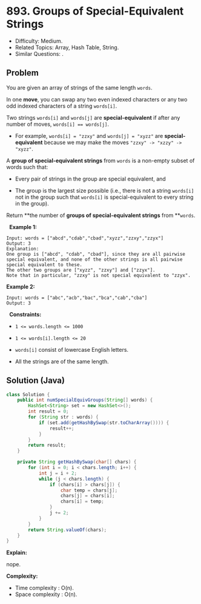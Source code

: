 # 893. Groups of Special-Equivalent Strings

- Difficulty: Medium.
- Related Topics: Array, Hash Table, String.
- Similar Questions: .

## Problem

You are given an array of strings of the same length ```words```.

In one **move**, you can swap any two even indexed characters or any two odd indexed characters of a string ```words[i]```.

Two strings ```words[i]``` and ```words[j]``` are **special-equivalent** if after any number of moves, ```words[i] == words[j]```.


	
- For example, ```words[i] = "zzxy"``` and ```words[j] = "xyzz"``` are **special-equivalent** because we may make the moves ```"zzxy" -> "xzzy" -> "xyzz"```.


A **group of special-equivalent strings** from ```words``` is a non-empty subset of words such that:


	
- Every pair of strings in the group are special equivalent, and
	
- The group is the largest size possible (i.e., there is not a string ```words[i]``` not in the group such that ```words[i]``` is special-equivalent to every string in the group).


Return **the number of **groups of special-equivalent strings** from **```words```.

 
**Example 1:**

```
Input: words = ["abcd","cdab","cbad","xyzz","zzxy","zzyx"]
Output: 3
Explanation: 
One group is ["abcd", "cdab", "cbad"], since they are all pairwise special equivalent, and none of the other strings is all pairwise special equivalent to these.
The other two groups are ["xyzz", "zzxy"] and ["zzyx"].
Note that in particular, "zzxy" is not special equivalent to "zzyx".
```

**Example 2:**

```
Input: words = ["abc","acb","bac","bca","cab","cba"]
Output: 3
```

 
**Constraints:**


	
- ```1 <= words.length <= 1000```
	
- ```1 <= words[i].length <= 20```
	
- ```words[i]``` consist of lowercase English letters.
	
- All the strings are of the same length.



## Solution (Java)

```java
class Solution {
    public int numSpecialEquivGroups(String[] words) {
        HashSet<String> set = new HashSet<>();
        int result = 0;
        for (String str : words) {
            if (set.add(getHashBySwap(str.toCharArray()))) {
                result++;
            }
        }
        return result;
    }

    private String getHashBySwap(char[] chars) {
        for (int i = 0; i < chars.length; i++) {
            int j = i + 2;
            while (j < chars.length) {
                if (chars[i] > chars[j]) {
                    char temp = chars[j];
                    chars[j] = chars[i];
                    chars[i] = temp;
                }
                j += 2;
            }
        }
        return String.valueOf(chars);
    }
}
```

**Explain:**

nope.

**Complexity:**

* Time complexity : O(n).
* Space complexity : O(n).
